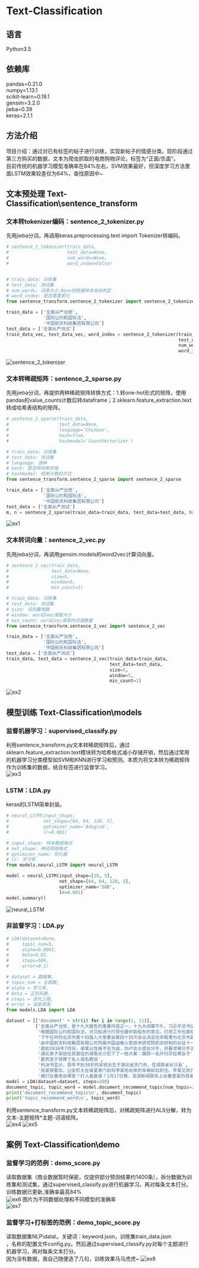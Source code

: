 ﻿# Text-Classification

## 语言
Python3.5<br>
## 依赖库
pandas=0.21.0<br>
numpy=1.13.1<br>
scikit-learn=0.19.1<br>
gensim=3.2.0<br>
jieba=0.39<br>
keras=2.1.1<br>

## 方法介绍
项目介绍：通过对已有标签的帖子进行训练，实现新帖子的情感分类。现阶段通过第三方购买的数据，文本为爬虫抓取的电商购物评论，标签为“正面/负面”。<br>
目前传统的机器学习模型准确率在84%左右，SVM效果最好，但深度学习方法里面LSTM效果较差仅为64%，查找原因中~

## 文本预处理 Text-Classification\sentence_transform
### 文本转tokenizer编码：sentence_2_tokenizer.py
先用jieba分词，再调用keras.preprocessing.text import Tokenizer转编码。<br>
``` python
# sentence_2_tokenizer(train_data,
#                      test_data=None,
#                      num_words=None,
#                      word_index=False)


# train_data: 训练集
# test_data: 测试集
# num_words: 词库大小,None则依据样本自动判定
# word_index: 是否需要索引
from sentence_transform.sentence_2_tokenizer import sentence_2_tokenizer

train_data = ['全面从严治党',
              '国际公约和国际法',
              '中国航天科技集团有限公司']
test_data = ['全面从严测试']
train_data_vec, test_data_vec, word_index = sentence_2_tokenizer(train_data=train_data,
                                                                 test_data=test_data,
                                                                 num_words=None,
                                                                 word_index=True)
```
![sentence_2_tokenizer](https://github.com/renjunxiang/Text-Classification/blob/master/picture/sentence_2_tokenizer.png)

### 文本转稀疏矩阵：sentence_2_sparse.py
先用jieba分词，再提供两种稀疏矩阵转换方式：1.转one-hot形式的矩阵，使用pandas的value_counts计数后转dataframe；2.sklearn.feature_extraction.text转成哈希表结构的矩阵。<br>
``` python
# sentence_2_sparse(train_data,
#                   test_data=None,
#                   language='Chinese',
#                   hash=True,
#                   hashmodel='CountVectorizer')

# train_data: 训练集
# test_data: 测试集
# language: 语种
# hash: 是否转哈希存储
# hashmodel: 哈希计数的方式
from sentence_transform.sentence_2_sparse import sentence_2_sparse

train_data = ['全面从严治党',
              '国际公约和国际法',
              '中国航天科技集团有限公司']
test_data = ['全面从严测试']
m, n = sentence_2_sparse(train_data=train_data, test_data=test_data, hash=True)
```
![ex1](https://github.com/renjunxiang/Text-Classification/blob/master/picture/sentence_2_sparse.png)

### 文本转词向量：sentence_2_vec.py
先用jieba分词，再调用gensim.models的word2vec计算词向量。<br>
``` python
# sentence_2_vec(train_data,
#                test_data=None,
#                size=5,
#                window=5,
#                min_count=1)

# train_data: 训练集
# test_data: 测试集
# size: 词向量维数
# window: word2vec滑窗大小
# min_count: word2vec滑窗内词语数量
from sentence_transform.sentence_2_vec import sentence_2_vec

train_data = ['全面从严治党',
              '国际公约和国际法',
              '中国航天科技集团有限公司']
test_data = ['全面从严测试']
train_data, test_data = sentence_2_vec(train_data=train_data,
                                       test_data=test_data,
                                       size=5,
                                       window=5,
                                       min_count=1)
```
![ex2](https://github.com/renjunxiang/Text-Classification/blob/master/picture/sentence_2_vec.png)

## 模型训练 Text-Classification\models
### 监督机器学习：supervised_classify.py
利用sentence_transform.py文本转稀疏矩阵后，通过sklearn.feature_extraction.text模块转为哈希格式减小存储开销，然后通过常用的机器学习分类模型如SVM和KNN进行学习和预测。本质为将文本转为稀疏矩阵作为训练集的数据，结合标签进行监督学习。<br>
![ex3](https://github.com/renjunxiang/Text-Classification/blob/master/picture/文本分类.png)

### LSTM：LDA.py
keras的LSTM简单封装。<br>
``` python
# neural_LSTM(input_shape,
#             net_shape=[64, 64, 128, 2],
#             optimizer_name='Adagrad',
#             lr=0.001)

# input_shape: 样本数据格式
# net_shape: 神经网络格式
# optimizer_name: 优化器
# lr: 学习率
from models.neural_LSTM import neural_LSTM

model = neural_LSTM(input_shape=[10, 5],
                    net_shape=[64, 64, 128, 2],
                    optimizer_name='SGD',
                    lr=0.001)
model.summary()
```
![neural_LSTM](https://github.com/renjunxiang/Text-Classification/blob/master/picture/neural_LSTM.png)

### 非监督学习：LDA.py
``` python
# LDA(dataset=None,
#     topic_num=5,
#     alpha=0.0002,
#     beta=0.02,
#     steps=500,
#     error=0.1)

# dataset = 数据集,
# topic_num = 主题数,
# alpha = 学习率,
# beta = 正则系数,
# steps = 迭代上限,
# error = 误差阈值
from models.LDA import LDA

dataset = [['document' + str(i) for i in range(1, 11)],
           ['全面从严治党，是十九大报告的重要内容之一。十九大闭幕不久，习近平总书记在十九届中央纪委二次全会上发表重要讲话',
            '根据国际公约和国际法，对沉船进行打捞也要听取船东的意见。打捞工作也面临着很大的风险和困难，如残留凝析油可能再次燃爆',
            '下午召开的北京市第十四届人大常委会第四十四次会议决定任命殷勇为北京市副市长',
            '由中国航天科技集团有限公司所属中国运载火箭技术研究院抓总研制的长征十一号固体运载火箭“一箭六星”发射任务圆满成功',
            '直到2016年7月份，谢某以性格不合为由，向卢女士提出分手，并要求喝分手酒，可谁知，这醉翁之意不在酒哪',
            '湖北男子吴锐在其居住的湖南长沙犯下了一桩大案：跟踪一名开玛莎拉蒂女子',
            '甚而至于得罪了名人或名教授',
            '判决书显示，现年不到30岁的吴锐出生于湖北省天门市，住湖南省长沙县',
            '张某报警后，公安机关在侯某家门前将李某抢劫来的车辆前后别住。李某见状开始倒车',
            '被打女童来自哪里？打人者是谁？1月17日晚，澎湃新闻联系上女童曾某的母亲']]
model = LDA(dataset=dataset, steps=200)
document_topic, topic_word = model.document_recommend_topic(num_topic=2, num_word=8)
print('document_recommend_topic\n', document_topic)
print('topic_recommend_word\n', topic_word)
```
利用sentence_transform.py文本转稀疏矩阵后，对稀疏矩阵进行ALS分解，转为文本-主题矩阵*主题-词语矩阵。<br>
![ex4](https://github.com/renjunxiang/Text-Classification/blob/master/picture/文本主题分类数据.png)
![ex5](https://github.com/renjunxiang/Text-Classification/blob/master/picture/文本主题分类.png)

## 案例 Text-Classification\demo
### 监督学习的范例：demo_score.py
读取数据集（商业数据暂时保密，仅提供部分预测结果约1400条），拆分数据为训练集和测试集，通过supervised_classify.py进行机器学习，再对每条文本打分。<br>
训练数据已更新,准确率最高84%<br>
![ex6](https://github.com/renjunxiang/Text-Classification/blob/master/picture/demo_score_1.png)
图片为不同数据处理和不同模型的准确率<br>
![ex7](https://github.com/renjunxiang/Text-Classification/blob/master/picture/demo_score_2.png)

### 监督学习+打标签的范例：demo_topic_score.py
读取数据集NLP\data\，关键词：keyword.json，训练集train_data.json<br>，名称的配置文件config.py。然后通过supervised_classify.py对每个主题进行机器学习，再对每条文本打分。<br>
因为没有数据，我自己随便造了几句，训练效果马马虎虎~
![ex8](https://github.com/renjunxiang/Text-Classification/blob/master/picture/文本分类+打标签.png)




